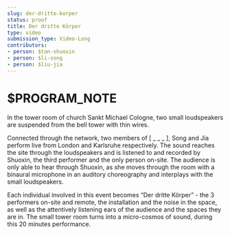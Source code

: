 ```yaml
---
slug: der-dritte-korper
status: proof
title: Der dritte Körper
type: video
submission_type: Video-Long
contributors:
- person: $tan-shuoxin
- person: $li-song
- person: $liu-jia
---
```


# $PROGRAM_NOTE

In the tower room of church Sankt Michael Cologne, two small loudspeakers are suspended from the bell tower with thin wires. 

Connected through the network, two members of \[ \_ \_ \_ \], Song and Jia perform live from London and Karlsruhe respectively. The sound reaches the site through the loudspeakers and is listened to and recorded by Shuoxin, the third performer and the only person on-site. The audience is only able to hear through Shuoxin, as she moves through the room with a binaural microphone in an auditory choreography and interplays with the small loudspeakers. 

Each individual involved in this event becomes “Der dritte Körper” - the 3 performers on-site and remote, the installation and the noise in the space, as well as the attentively listening ears of the audience and the spaces they are in. The small tower room turns into a micro-cosmos of sound, during this 20 minutes performance.
